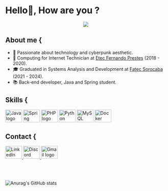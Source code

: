 <h1 align="left">Hello👋, How are you ?</h1>

<div align="center">
  <img src="https://profile-counter.glitch.me/adkasima/count.svg?" />
</div>

<h2 align="left">About me {</h2>

<div>
  <ul>
    <li>👾 Passionate about technology and cyberpunk aesthetic.</li>
    <li>🦇 Computing for Internet Technician at <a href="https://www.etecfernandoprestes.com.br" target="_blank">Etec Fernando Prestes</a> (2018 - 2020).</li>
    <li>🎓 Graduated in Systems Analysis and Development at <a href="http://fatecsorocaba.edu.br" target="_blank">Fatec Sorocaba</a> (2021 - 2024).</li>
    <li>📚 Back-end developer, Java and Spring student.</li>
  </ul>
</div>


<h2 align="left">Skills {</h2>

<div align="left">
  <img src="https://cdn.jsdelivr.net/gh/devicons/devicon@latest/icons/java/java-original.svg" height="40" width="52" alt="Java logo" />
  <img src="https://cdn.jsdelivr.net/gh/devicons/devicon@latest/icons/spring/spring-original-wordmark.svg" height="40" width="52" alt="Spring logo" />
  <img src="https://cdn.jsdelivr.net/gh/devicons/devicon@latest/icons/php/php-original.svg" height="40" width="52" alt="PHP logo" />
  <img src="https://cdn.jsdelivr.net/gh/devicons/devicon@latest/icons/python/python-original.svg" height="40" width="52" alt="Python logo" />
  <img src="https://cdn.jsdelivr.net/gh/devicons/devicon@latest/icons/mysql/mysql-original.svg" height="40" width="52" alt="MySQL logo" />
  <img src="https://cdn.jsdelivr.net/gh/devicons/devicon@latest/icons/docker/docker-original.svg" height="40" width="52" alt="Docker logo" />
</div>

<h2 align="left">Contact {</h2>

<div align="left">
  <a href="https://www.linkedin.com/in/adkasima/" target="_blank">
    <img src="https://raw.githubusercontent.com/maurodesouza/profile-readme-generator/master/src/assets/icons/social/linkedin/default.svg" width="52" height="40" alt="LinkedIn logo" />
  </a>
  <a href="https://discordapp.com/users/180449075886424064" target="_blank">
    <img src="https://raw.githubusercontent.com/maurodesouza/profile-readme-generator/master/src/assets/icons/social/discord/default.svg" width="52" height="40" alt="Discord logo" />
  </a>
  <a href="mailto:adrielkasima@gmail.com" target="_blank">
    <img src="https://raw.githubusercontent.com/maurodesouza/profile-readme-generator/master/src/assets/icons/social/gmail/default.svg" width="52" height="40" alt="Gmail logo" />
  </a>
</div>

<br>
<br>
<br>

![Anurag's GitHub stats](https://github-readme-stats.vercel.app/api?username=adkasima&show_icons=true&theme=radical)
